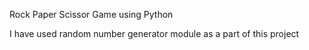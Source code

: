 Rock Paper Scissor Game using Python 

I have used random number generator module as a part of this project
